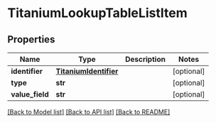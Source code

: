 # TitaniumLookupTableListItem


## Properties
Name | Type | Description | Notes
------------ | ------------- | ------------- | -------------
**identifier** | [**TitaniumIdentifier**](TitaniumIdentifier.md) |  | [optional] 
**type** | **str** |  | [optional] 
**value_field** | **str** |  | [optional] 

[[Back to Model list]](../README.md#documentation-for-models) [[Back to API list]](../README.md#documentation-for-api-endpoints) [[Back to README]](../README.md)


